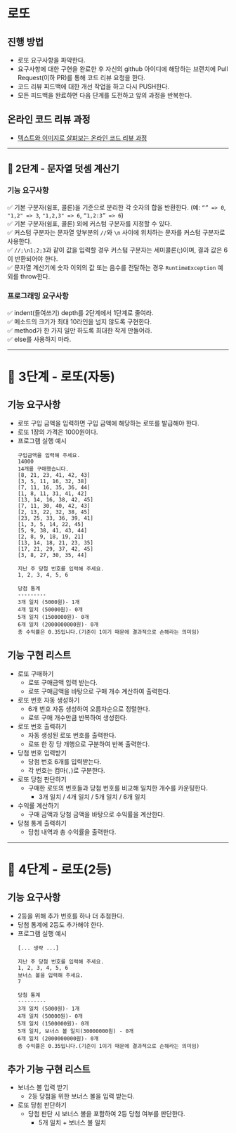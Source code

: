 # 로또
## 진행 방법
* 로또 요구사항을 파악한다.
* 요구사항에 대한 구현을 완료한 후 자신의 github 아이디에 해당하는 브랜치에 Pull Request(이하 PR)를 통해 코드 리뷰 요청을 한다.
* 코드 리뷰 피드백에 대한 개선 작업을 하고 다시 PUSH한다.
* 모든 피드백을 완료하면 다음 단계를 도전하고 앞의 과정을 반복한다.

## 온라인 코드 리뷰 과정
* [텍스트와 이미지로 살펴보는 온라인 코드 리뷰 과정](https://github.com/next-step/nextstep-docs/tree/master/codereview)

* * *

## 🚀 2단계 - 문자열 덧셈 계산기

### 기능 요구사항
✅ 기본 구분자(쉼표, 콜론)을 기준으로 분리한 각 숫자의 합을 반환한다. (예: `“” => 0`, `"1,2" => 3`, `"1,2,3" => 6`, `“1,2:3” => 6`)  
✅ 기본 구분자(쉼표, 콜론) 외에 커스텀 구분자를 지정할 수 있다.  
✅ 커스텀 구분자는 문자열 앞부분의 `//`와 `\n` 사이에 위치하는 문자를 커스텀 구분자로 사용한다.   
✅ `//;\n1;2;3`과 같이 값을 입력할 경우 커스텀 구분자는 세미콜론(;)이며, 결과 값은 6이 반환되어야 한다.  
✅ 문자열 계산기에 숫자 이외의 값 또는 음수를 전달하는 경우 `RuntimeException` 예외를 throw한다.

### 프로그래밍 요구사항
✅ indent(들여쓰기) depth를 2단계에서 1단계로 줄여라.  
✅ 메소드의 크기가 최대 10라인을 넘지 않도록 구현한다.  
✅ method가 한 가지 일만 하도록 최대한 작게 만들어라.  
✅ else를 사용하지 마라.

* * *

# 🚀 3단계 - 로또(자동)
## 기능 요구사항
* 로또 구입 금액을 입력하면 구입 금액에 해당하는 로또를 발급해야 한다.
* 로또 1장의 가격은 1000원이다.
* 프로그램 실행 예시
    ```
    구입금액을 입력해 주세요.
    14000
    14개를 구매했습니다.
    [8, 21, 23, 41, 42, 43]
    [3, 5, 11, 16, 32, 38]
    [7, 11, 16, 35, 36, 44]
    [1, 8, 11, 31, 41, 42]
    [13, 14, 16, 38, 42, 45]
    [7, 11, 30, 40, 42, 43]
    [2, 13, 22, 32, 38, 45]
    [23, 25, 33, 36, 39, 41]
    [1, 3, 5, 14, 22, 45]
    [5, 9, 38, 41, 43, 44]
    [2, 8, 9, 18, 19, 21]
    [13, 14, 18, 21, 23, 35]
    [17, 21, 29, 37, 42, 45]
    [3, 8, 27, 30, 35, 44]
    
    지난 주 당첨 번호를 입력해 주세요.
    1, 2, 3, 4, 5, 6
    
    당첨 통계
    ---------
    3개 일치 (5000원)- 1개
    4개 일치 (50000원)- 0개
    5개 일치 (1500000원)- 0개
    6개 일치 (2000000000원)- 0개
    총 수익률은 0.35입니다.(기준이 1이기 때문에 결과적으로 손해라는 의미임)
    ```
  
## 기능 구현 리스트
* 로또 구매하기
  * 로또 구매금액 입력 받는다.
  * 로또 구매금액을 바탕으로 구매 개수 계산하여 출력한다.
* 로또 번호 자동 생성하기
  * 6개 번호 자동 생성하여 오름차순으로 정렬한다.
  * 로또 구매 개수만큼 반복하여 생성한다.
* 로또 번호 출력하기
  * 자동 생성된 로또 번호를 출력한다.
  * 로또 한 장 당 개행으로 구분하여 반복 출력한다.
* 당첨 번호 입력받기
  * 당첨 번호 6개를 입력받는다.
  * 각 번호는 컴마(`,`)로 구분한다.
* 로또 당첨 판단하기
  * 구매한 로또의 번호들과 당첨 번호를 비교해 일치한 개수를 카운팅한다.
    * 3개 일치 / 4개 일치 / 5개 일치 / 6개 일치
* 수익률 계산하기
  * 구매 금액과 당첨 금액을 바탕으로 수익률을 계산한다.
* 당첨 통계 출력하기
  * 당첨 내역과 총 수익률을 출력한다.

* * *

# 🚀 4단계 - 로또(2등)
## 기능 요구사항
* 2등을 위해 추가 번호를 하나 더 추첨한다.
* 당첨 통계에 2등도 추가해야 한다.
* 프로그램 실행 예시
  ```
  [... 생략 ...]
  
  지난 주 당첨 번호를 입력해 주세요.
  1, 2, 3, 4, 5, 6
  보너스 볼을 입력해 주세요.
  7
  
  당첨 통계
  ---------
  3개 일치 (5000원)- 1개
  4개 일치 (50000원)- 0개
  5개 일치 (1500000원)- 0개
  5개 일치, 보너스 볼 일치(30000000원) - 0개
  6개 일치 (2000000000원)- 0개
  총 수익률은 0.35입니다.(기준이 1이기 때문에 결과적으로 손해라는 의미임)
  ```
  
## 추가 기능 구현 리스트
* 보너스 볼 입력 받기
  * 2등 당첨을 위한 보너스 볼을 입력 받는다.
* 로또 당첨 판단하기
  * 당첨 판단 시 보너스 볼을 포함하여 2등 당첨 여부를 판단한다.
    * 5개 일치 + 보너스 볼 일치 
